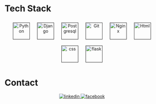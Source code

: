 

# Tech Stack

<div align="center">  
<a href="" title=""><img style="margin: 10px" src="https://github.com/get-icon/geticon/raw/master/icons/python.svg" alt="Python"  width="55px" height="55px"></a>
<a href="" title=""><img style="margin: 10px" src="https://github.com/get-icon/geticon/raw/master/icons/django.svg" alt="Django" width="55px" height="55px"></a>
<a href="" title=""><img style="margin: 10px" src="https://github.com/get-icon/geticon/raw/master/icons/postgresql.svg" alt="Postgresql" width="55px" height="55px"></a>
<a href="" title=""><img style="margin: 10px" src="https://github.com/get-icon/geticon/raw/master/icons/git.svg" alt="Git" width="55px" height="55px"></a>
<a href="" title=""><img style="margin: 10px" src="https://github.com/get-icon/geticon/raw/master/icons/nginx.svg" alt="Nginx" width="55px" height="55px"></a>
<a href="" title=""><img style="margin: 10px" src="https://profilinator.rishav.dev/skills-assets/html5-original-wordmark.svg" alt="Html" width="55px" height="55px"></a>
<a href="" title=""><img style="margin: 10px" src="https://github.com/get-icon/geticon/raw/master/icons/css-3.svg" alt="css" width="55px" height="55px"></a>
<a href="" title=""><img style="margin: 10px" src="https://github.com/get-icon/geticon/raw/master/icons/flask.svg" alt="flask" width="55px" height="55px"></a>
</div>


# Contact
<div align="center">  
<a href="https://linkedin.com/in/wiktorbozek" target="_blank">
<img src=https://img.shields.io/badge/linkedin-%231E77B5.svg?&style=for-the-badge&logo=linkedin&logoColor=white alt=linkedin style="margin-bottom: 5px;" />
</a>
<a href="https://www.facebook.com/profile.php?id=100022189037190" target="_blank">
<img src=https://img.shields.io/badge/facebook-%232E87FB.svg?&style=for-the-badge&logo=facebook&logoColor=white alt=facebook style="margin-bottom: 5px;" />
</a>
</div>


